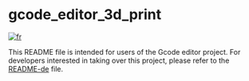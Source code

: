 # gcode_editor_3d_print

[![fr](https://img.shields.io/badge/lang-fr-blue.svg)](https://github.com/m-mullins/gcode_editor_3d_print/blob/main/README.md)

This README file is intended for users of the Gcode editor project. For developers interested in taking over this 
project, please refer to the [README-de](README-dev.md) file.